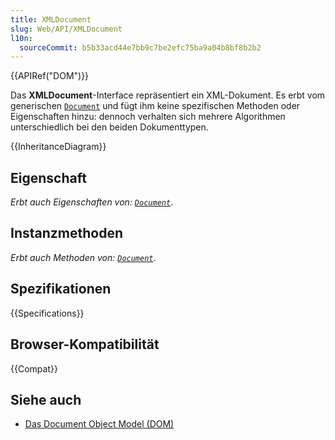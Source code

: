 ```yaml
---
title: XMLDocument
slug: Web/API/XMLDocument
l10n:
  sourceCommit: b5b33acd44e7bb9c7be2efc75ba9a04b8bf8b2b2
---
```


{{APIRef("DOM")}}

Das **XMLDocument**-Interface repräsentiert ein XML-Dokument. Es erbt vom generischen [`Document`](/de/docs/Web/API/Document) und fügt ihm keine spezifischen Methoden oder Eigenschaften hinzu: dennoch verhalten sich mehrere Algorithmen unterschiedlich bei den beiden Dokumenttypen.

{{InheritanceDiagram}}

## Eigenschaft

_Erbt auch Eigenschaften von: [`Document`](/de/docs/Web/API/Document)_.

## Instanzmethoden

_Erbt auch Methoden von: [`Document`](/de/docs/Web/API/Document)_.

## Spezifikationen

{{Specifications}}

## Browser-Kompatibilität

{{Compat}}

## Siehe auch

- [Das Document Object Model (DOM)](/de/docs/Web/API/Document_Object_Model)
